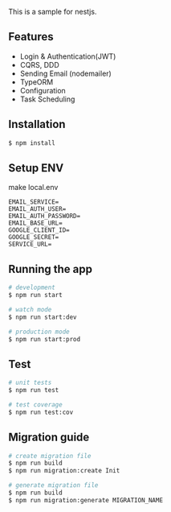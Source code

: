 This is a sample for nestjs.

## Features

- Login & Authentication(JWT)
- CQRS, DDD
- Sending Email (nodemailer)
- TypeORM
- Configuration
- Task Scheduling

## Installation

```bash
$ npm install
```

## Setup ENV

make local.env

```=text
EMAIL_SERVICE=
EMAIL_AUTH_USER=
EMAIL_AUTH_PASSWORD=
EMAIL_BASE_URL=
GOOGLE_CLIENT_ID=
GOOGLE_SECRET=
SERVICE_URL=
```

## Running the app

```bash
# development
$ npm run start

# watch mode
$ npm run start:dev

# production mode
$ npm run start:prod
```

## Test

```bash
# unit tests
$ npm run test

# test coverage
$ npm run test:cov
```

## Migration guide

```bash
# create migration file
$ npm run build
$ npm run migration:create Init

# generate migration file
$ npm run build
$ npm run migration:generate MIGRATION_NAME
```
